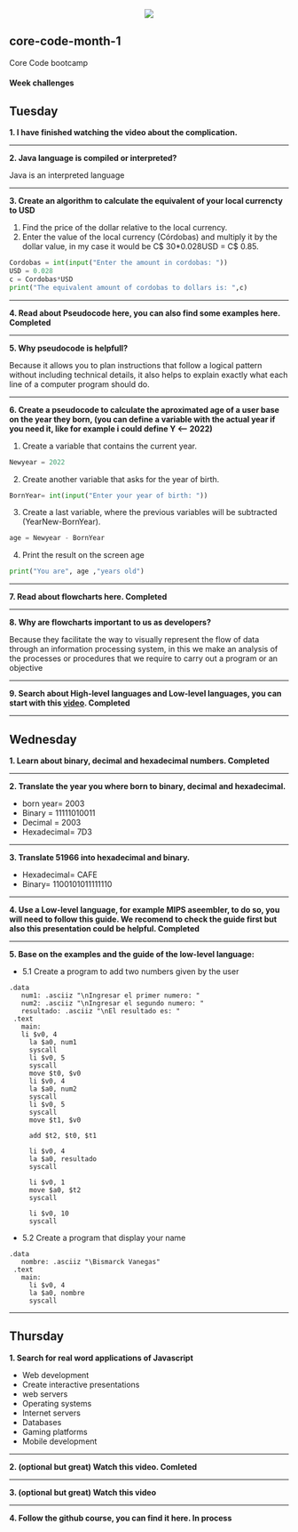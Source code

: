 <div align="center">
  <img src="https://uploads-ssl.webflow.com/5eb2f56932c3562feab232e3/5f73550d00249e7e96c9f3de_Logo.png">
</div>

## core-code-month-1
Core Code bootcamp

<h4 class=”text-center”>Week challenges</h4>

## Tuesday

**1. I have finished watching the video about the complication.**

---
**2. Java language is compiled or interpreted?**

Java is an interpreted language

---
**3. Create an algorithm to calculate the equivalent of your local currencty to USD**

1. Find the price of the dollar relative to the local currency.
2. Enter the value of the local currency (Córdobas) and multiply it by the dollar value, in my case it would be C$ 30*0.028USD = C$ 0.85.
```python
Cordobas = int(input("Enter the amount in cordobas: "))
USD = 0.028
c = Cordobas*USD
print("The equivalent amount of cordobas to dollars is: ",c)
```
---
**4. Read about Pseudocode here, you can also find some examples here. Completed**

---
**5. Why pseudocode is helpfull?**

Because it allows you to plan instructions that follow a logical pattern without including technical details, it also helps to explain exactly what each line of a computer program should do.

---
**6. Create a pseudocode to calculate the aproximated age of a user base on the year they born, (you can define a variable with the actual year if you need it, like for example i could define Y <-- 2022)**
1. Create a variable that contains the current year.
```python
Newyear = 2022
```
2. Create another variable that asks for the year of birth.
```python
BornYear= int(input("Enter your year of birth: "))
```
3. Create a last variable, where the previous variables will be subtracted (YearNew-BornYear).
```python
age = Newyear - BornYear
```
4. Print the result on the screen age
```python
print("You are", age ,"years old")
```

 ---
 **7. Read about flowcharts here. Completed**
 
 ---
 **8. Why are flowcharts important to us as developers?**

Because they facilitate the way to visually represent the flow of data through an information processing system, in this we make an analysis of the processes or procedures that we require to carry out a program or an objective

---
**9. Search about High-level languages and Low-level languages, you can start with this [video](https://www.youtube.com/watch?v=1vRPOp5p-qs&ab_channel=EliasTheProfe "Comienza a aprender"). Completed**

---
## Wednesday

**1. Learn about binary, decimal and hexadecimal numbers. Completed**

---
**2. Translate the year you where born to binary, decimal and hexadecimal.**

- born year= 2003
- Binary = 11111010011
- Decimal = 2003
- Hexadecimal= 7D3

---
**3. Translate 51966 into hexadecimal and binary.**

- Hexadecimal= CAFE
- Binary= 1100101011111110

---
**4. Use a Low-level language, for example MIPS aseembler, to do so, you will need to follow this guide. We recomend to check the guide first but also this presentation could be helpful. Completed**

---
**5. Base on the examples and the guide of the low-level language:**
- 5.1 Create a program to add two numbers given by the user
 ```
 .data
    num1: .asciiz "\nIngresar el primer numero: "
    num2: .asciiz "\nIngresar el segundo numero: "
    resultado: .asciiz "\nEl resultado es: "
  .text
    main:
    li $v0, 4
      la $a0, num1
      syscall
      li $v0, 5
      syscall
      move $t0, $v0
      li $v0, 4
      la $a0, num2
      syscall
      li $v0, 5
      syscall
      move $t1, $v0
      
      add $t2, $t0, $t1
      
      li $v0, 4
      la $a0, resultado
      syscall
      
      li $v0, 1
      move $a0, $t2
      syscall
      
      li $v0, 10
      syscall
```
 
- 5.2 Create a program that display your name
 ```
 .data
    nombre: .asciiz "\Bismarck Vanegas"
  .text
    main:
      li $v0, 4
      la $a0, nombre
      syscall
```

 ---
## Thursday
 
**1. Search for real word applications of Javascript**

- Web development
- Create interactive presentations
- web servers
- Operating systems
- Internet servers
- Databases
- Gaming platforms
- Mobile development

---
**2. (optional but great) Watch this video. Comleted**

---
**3. (optional but great) Watch this video**

---
**4. Follow the github course, you can find it here. In process**

